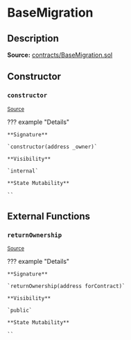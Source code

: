 # BaseMigration

## Description

**Source:** [contracts/BaseMigration.sol](https://github.com/Synthetixio/synthetix/tree/v2.98.0-alpha/contracts/BaseMigration.sol)

## Constructor

### `constructor`

<sub>[Source](https://github.com/Synthetixio/synthetix/tree/v2.98.0-alpha/contracts/BaseMigration.sol#L6)</sub>

??? example "Details"

    **Signature**

    `constructor(address _owner)`

    **Visibility**

    `internal`

    **State Mutability**

    ``

## External Functions

### `returnOwnership`

<sub>[Source](https://github.com/Synthetixio/synthetix/tree/v2.98.0-alpha/contracts/BaseMigration.sol#L9)</sub>

??? example "Details"

    **Signature**

    `returnOwnership(address forContract)`

    **Visibility**

    `public`

    **State Mutability**

    ``
